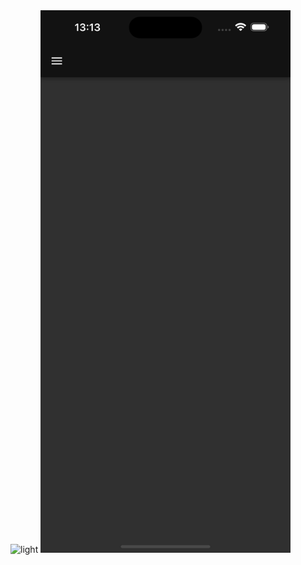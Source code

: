 
<img src="https://github.com/jonasermert/start-template-with-light-and-dark-mode/raw/main/images  /Simulator%20Screenshot%20-%20iPhone%2015%20Pro%20Max%20-%202024-01-14%20at%2013.12.45.png" alt="light" width="400" />




   
<img src="https://github.com/jonasermert/start-template-with-light-and-dark-mode/raw/main/images/Simulator%20Screenshot%20-%20iPhone%2015%20Pro%20Max%20-%202024-01-14%20at%2013.13.17.png" alt="dark" width="400" />


